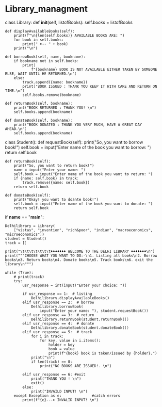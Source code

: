 # Library_managment
class Library:
    def __init__(self, listofBooks):
        self.books = listofBooks

    def displayAvailableBooks(self):
        print(f"\n{len(self.books)} AVAILABLE BOOKS ARE: ")
        for book in self.books:
            print(" ♦-- " + book)
        print("\n")

    def borrowBook(self, name, bookname):
        if bookname not in self.books:
            print(
                f"{bookname} BOOK IS NOT AVAILABLE EITHER TAKEN BY SOMEONE ELSE, WAIT UNTIL HE RETURNED.\n")
        else:
            track.append({name: bookname})
            print("BOOK ISSUED : THANK YOU KEEP IT WITH CARE AND RETURN ON TIME.\n")
            self.books.remove(bookname)

    def returnBook(self, bookname):
        print("BOOK RETURNED : THANK YOU! \n")
        self.books.append(bookname)

    def donateBook(self, bookname):
        print("BOOK DONATED : THANK YOU VERY MUCH, HAVE A GREAT DAY AHEAD.\n")
        self.books.append(bookname)


class Student():
    def requestBook(self):
        print("So, you want to borrow book!")
        self.book = input("Enter name of the book you want to borrow: ")
        return self.book

    def returnBook(self):
        print("So, you want to return book!")
        name = input("Enter your name: ")
        self.book = input("Enter name of the book you want to return: ")
        if {name: self.book} in track:
            track.remove({name: self.book})
        return self.book

    def donateBook(self):
        print("Okay! you want to doante book!")
        self.book = input("Enter name of the book you want to donate: ")
        return self.book


if __name__ == "__main__":

    Delhilibrary = Library(
        ["vistas", "invention", "rich&poor", "indian", "macroeconomics", "microeconomics"])
    student = Student()
    track = []

    print("\t\t\t\t\t\t\t♦♦♦♦♦♦♦ WELCOME TO THE DELHI LIBRARY ♦♦♦♦♦♦♦\n")
    print("""CHOOSE WHAT YOU WANT TO DO:-\n1. Listing all books\n2. Borrow books\n3. Return books\n4. Donate books\n5. Track books\n6. exit the library\n""")

    while (True):
        # print(track)
        try:
            usr_response = int(input("Enter your choice: "))

            if usr_response == 1:  # listing
                Delhilibrary.displayAvailableBooks()
            elif usr_response == 2:  # borrow
                Delhilibrary.borrowBook(
                    input("Enter your name: "), student.requestBook())
            elif usr_response == 3:  # return
                Delhilibrary.returnBook(student.returnBook())
            elif usr_response == 4:  # donate
                Delhilibrary.donateBook(student.donateBook())
            elif usr_response == 5:  # track
                for i in track:
                    for key, value in i.items():
                        holder = key
                        book = value
                        print(f"{book} book is taken/issued by {holder}.")
                print("\n")
                if len(track) == 0:
                    print("NO BOOKS ARE ISSUED!. \n")
            
            elif usr_response == 6: #exit
                print("THANK YOU ! \n")
                exit()
            else:
                print("INVAILD INPUT! \n")
        except Exception as e:              #catch errors
            print(f"{e}---> INVALID INPUT! \n")
